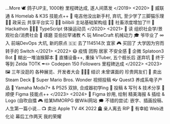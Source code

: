 ...More
🕊 鸽子UP主, 1000粉 里程碑达成, 遂人间蒸发
</2019>
<2020>
💽 威联通 & Homelab & K3S 技能点++
🎸 电吉他没出新手村, 弃坑, 至少学了三脚猫乐理
👨‍💻 政采云 共享平台实习
👨‍💻 bilibili 主站基础架构组
🐕‍🦺 社畜浓度增加了!!!
🥈 Hackathon
🤸🏽‍♀️ TypeScript 体操运动员
</2020>
<2021>
📕 读 组织社会学/景观社会/消费社会
🙏 琢磨 亚伯拉罕诸教
⛏️ 玩 MineCraft 机械动力
🎓 爷毕业了
∞ 入 前端DevOps 大坑, 新的原点
🇸🇪 去了114514次 宜家
🎮 买回了 大学因为穷而转手的 Switch
</2021>
<2022>
😷 疫情 团购 居家 不安全感
🦑 企微 Splatoon3 Bot
🐒 糊出一堆油猴脚本
🎥 直播设备++, 重操 VTuber, 五个舰长后 遂弃坑
👋 终于等到 Zelda TOTK
✒✏️ Codepen 150 Followers 里程碑达成
</2022>
<2023>
🖼️ 三年没逛的 各种展览、开发者大会
🧑‍🤝‍🧑 结识 未曾谋面的 珍贵网友们
🚂 卖出 Steam Deck
🌺 Super Mario Bros. Wonder 视频投稿
👓 Quest3 养成系电子产品
🎹 Yamaha Modx7+ & P525 双排, 合成器初学ing
📝 投稿 & 写刊 & 技术分享
📐 顺便 Figma 技能点++
</2023>
<2024>
🎨 Figma 妙用, 绘制 精美海报 & 插绘 & Logo (自吹自擂
🎮 给某MMORPG 做Wiki网站
🗯️ 不错的尝试: 嵌字、插画投稿、人生第一篇小说...
📺 卖出 Apple TV 4K 2022
🪦 亲人离去 RIP
🌲 有幸給 Web进化论 幕后工作两天 我的荣耀
